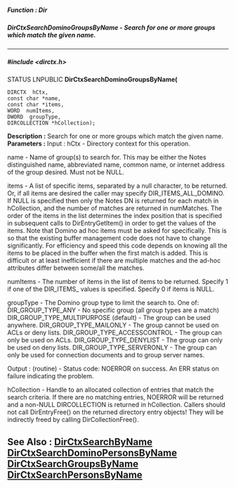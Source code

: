 ##### Function : Dir
##### DirCtxSearchDominoGroupsByName - Search for one or more groups which match the given name. 
---
##### #include <dirctx.h>
STATUS LNPUBLIC **DirCtxSearchDominoGroupsByName(**

	DIRCTX  hCtx,
	const char *name,
	const char *items,
	WORD  numItems,
	DWORD  groupType,
	DIRCOLLECTION *hCollection);
**Description :**
Search for one or more groups which match the given name. 
**Parameters :**
Input :
hCtx  -  Directory context for this operation.

name  -  Name of group(s) to search for. This may be either the Notes distinguished name, abbreviated name, common name, or internet address of the group desired. Must not be NULL.

items  -  A list of specific items, separated by a null character, to be returned. Or, if all items are desired the caller may specify DIR_ITEMS_ALL_DOMINO. If NULL is specified then only the Notes DN is returned for each match in hCollection, and the number of matches are returned in numMatches. 
The order of the items in the list determines the index position that is specified in subsequent calls to DirEntryGetItem() in order to get the values of the items. 
Note that Domino ad hoc items must be asked for specifically. This is so that the existing buffer management code does not have to change significantly. For efficiency and speed this code depends on knowing all the items to be placed in the buffer when the first match is added. This is difficult or at least inefficient if there are multiple matches and the ad-hoc attributes differ between some/all the matches.

numItems  -  The number of items in the list of items to be returned. Specify 1 if one of the DIR_ITEMS_ values is specified. Specify 0 if items is NULL.

groupType  -  The Domino group type to limit the search to. One of: 
DIR_GROUP_TYPE_ANY - No specific group (all group types are a match) 
DIR_GROUP_TYPE_MULTIPURPOSE (default) - The group can be used anywhere. 
DIR_GROUP_TYPE_MAILONLY - The group cannot be used on ACLs or deny lists. 
DIR_GROUP_TYPE_ACCESSCONTROL - The group can only be used on ACLs. 
DIR_GROUP_TYPE_DENYLIST - The group can only be used on deny lists. 
DIR_GROUP_TYPE_SERVERONLY - The group can only be used for connection documents and to group server names.

Output :
(routine)  -  Status code: 
NOERROR on success. 
An ERR status on failure indicating the problem. 


hCollection  -  Handle to an allocated collection of entries that match the search criteria. If there are no matching entries, NOERROR will be returned and a non-NULL DIRCOLLECTION is returned in hCollection. 
Callers should not call DirEntryFree() on the returned directory entry objects! They will be indirectly freed by calling DirCollectionFree().

**See Also :**
[DirCtxSearchByName](D:/md_files/DirCtxSearchByName.md)
[DirCtxSearchDominoPersonsByName](D:/md_files/DirCtxSearchDominoPersonsByName.md)
[DirCtxSearchGroupsByName](D:/md_files/DirCtxSearchGroupsByName.md)
[DirCtxSearchPersonsByName](D:/md_files/DirCtxSearchPersonsByName.md)
---
